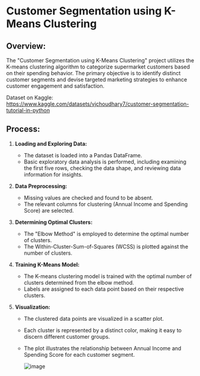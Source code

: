 # Customer Segmentation using K-Means Clustering

## Overview:
The "Customer Segmentation using K-Means Clustering" project utilizes the K-means clustering algorithm to categorize supermarket customers based on their spending behavior. The primary objective is to identify distinct customer segments and devise targeted marketing strategies to enhance customer engagement and satisfaction.

Dataset on Kaggle: https://www.kaggle.com/datasets/vjchoudhary7/customer-segmentation-tutorial-in-python

## Process:
1. **Loading and Exploring Data:**
   - The dataset is loaded into a Pandas DataFrame.
   - Basic exploratory data analysis is performed, including examining the first five rows, checking the data shape, and reviewing data information for insights.

2. **Data Preprocessing:**
   - Missing values are checked and found to be absent.
   - The relevant columns for clustering (Annual Income and Spending Score) are selected.

3. **Determining Optimal Clusters:**
   - The "Elbow Method" is employed to determine the optimal number of clusters.
   - The Within-Cluster-Sum-of-Squares (WCSS) is plotted against the number of clusters.

4. **Training K-Means Model:**
   - The K-means clustering model is trained with the optimal number of clusters determined from the elbow method.
   - Labels are assigned to each data point based on their respective clusters.

5. **Visualization:**
   - The clustered data points are visualized in a scatter plot.
   - Each cluster is represented by a distinct color, making it easy to discern different customer groups.
   - The plot illustrates the relationship between Annual Income and Spending Score for each customer segment.
     
     ![image](https://github.com/pantakanch/Customer-Segmentation-using-K-Means-Clustering/assets/113978334/2a9ecf1c-d43f-4d13-b133-14d53f896e6c)

